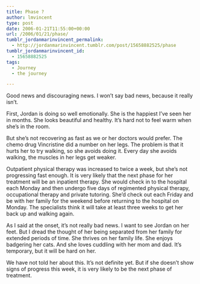 ```yaml
---
title: Phase ?
author: lmvincent
type: post
date: 2006-01-21T11:55:00+00:00
url: /2006/01/21/phase/
tumblr_jordanmarinvincent_permalink:
  - http://jordanmarinvincent.tumblr.com/post/15658882525/phase
tumblr_jordanmarinvincent_id:
  - 15658882525
tags:
  - Journey
  - the journey

---
```

Good news and discouraging news. I won&rsquo;t say bad news, because it really isn&rsquo;t.

First, Jordan is doing so well emotionally. She is the happiest I&rsquo;ve seen her in months. She looks beautiful and healthy. It&rsquo;s hard not to feel warm when she&rsquo;s in the room.

But she&rsquo;s not recovering as fast as we or her doctors would prefer. The chemo drug Vincristine did a number on her legs. The problem is that it hurts her to try walking, so she avoids doing it. Every day she avoids walking, the muscles in her legs get weaker.<a name="more"></a>

Outpatient physical therapy was increased to twice a week, but she&rsquo;s not progressing fast enough. It is very likely that the next phase for her treatment will be an inpatient therapy. She would check in to the hospital each Monday and then undergo five days of regimented physical therapy, occupational therapy and private tutoring. She&rsquo;d check out each Friday and be with her family for the weekend before returning to the hospital on Monday. The specialists think it will take at least three weeks to get her back up and walking again.

As I said at the onset, it&rsquo;s not really bad news. I want to see Jordan on her feet. But I dread the thought of her being separated from her family for extended periods of time. She thrives on her family life. She enjoys badgering her cats. And she loves cuddling with her mom and dad. It&rsquo;s temporary, but it will be hard on her.

We have not told her about this. It&rsquo;s not definite yet. But if she doesn&rsquo;t show signs of progress this week, it is very likely to be the next phase of treatment.

<div class="blogger-post-footer">
  <img loading="lazy" width="1" height="1" src="https://blogger.googleusercontent.com/tracker/9039099668816362935-7658967680233098163?l=jordansjourney2.blogspot.com" alt="" />
</div>